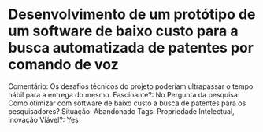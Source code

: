 # Desenvolvimento de um protótipo de um software de baixo custo para a busca automatizada de patentes por comando de voz

Comentário: Os desafios técnicos do projeto poderiam ultrapassar o tempo hábil para a entrega do mesmo.
Fascinante?: No
Pergunta da pesquisa: Como otimizar com software de baixo custo a busca de patentes para os pesquisadores?
Situação: Abandonado
Tags: Propriedade Intelectual, inovação
Viável?: Yes
